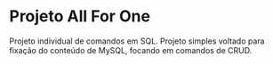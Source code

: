 # Projeto All For One

Projeto individual de comandos em SQL. Projeto simples voltado para fixação do conteúdo de MySQL, focando em comandos de CRUD.

